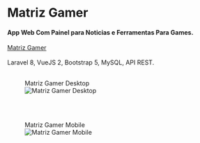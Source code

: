 <hgroup>
  <h1>Matriz Gamer</h1>
  <h4>App Web Com Painel para Noticias e Ferramentas Para Games.</h4>
</hgroup>

<a href="https://matrizgamer.com/" target="_blank"> Matriz Gamer </a>
<br><br>
Laravel 8, VueJS 2, Bootstrap 5, MySQL, API REST.<br><br>

<figure>
  <figcaption>Matriz Gamer Desktop</figcaption>
  <img src="https://matrizgamer.com/uploads/files/inicio.png" alt="Matriz Gamer Desktop">
</figure><br><br>

<figure>
  <figcaption>Matriz Gamer Mobile</figcaption>
  <img src="https://matrizgamer.com/uploads/files/mobile.png" alt="Matriz Gamer Mobile">
</figure>
  


